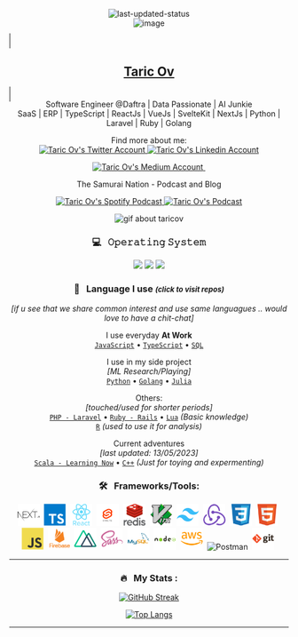 <p align="center">
   <img src="https://img.shields.io/badge/Last%20Updated-13%2F05%2F2023-success" alt="last-updated-status" />
  <br/>
  <img width="423" alt="image" src="https://user-images.githubusercontent.com/65824043/232585272-40b4cabc-6e8a-4014-af68-78af896e9608.png"></p>
<a href="https://twitter.com/taricov" style="font-size:15px;padding: 4px 2px;background: gray">
  <h2 align="center" >Taric Ov</h2>
</a>
<div align="center">
Software Engineer @Daftra | Data Passionate | AI Junkie <br/>SaaS | ERP | TypeScript | ReactJs | VueJs | SvelteKit | NextJs | Python | Laravel | Ruby | Golang
</p>
Find more about me:
<div align="center">
  <a href="https://twitter.com/taric_ov">
    <img src="https://img.shields.io/twitter/follow/taric_ov?style=social" alt="Taric Ov's Twitter Account" />
  </a>
  <a href="https://linkedin.com/in/taricov">
    <img src="https://img.shields.io/badge/Taric%20Ov-0077B5?style=flat&logo=linkedin&logoColor=fff" alt="Taric Ov's Linkedin Account"/>
  </a>
  
  <a href="https://taric-ov.medium.com/">
    <img src="https://img.shields.io/badge/Taric%20Ov-fff?style=flat&logo=medium&logoColor=000" alt="Taric Ov's Medium Account" />
  </a>
  
  <p align="center" style="display:inline-block">
  <p>The Samurai Nation - Podcast and Blog</p>
     <a href="https://open.spotify.com/show/0m9QC7CukeigGFxknC00v3">
    <img src="https://img.shields.io/badge/On%20Spotify-1DB954?style=flat&logo=spotify&logoColor=white" alt="Taric Ov's Spotify Podcast" />
  </a>
         <a href="https://soundcloud.com/samurai-nation-664714853/sets">
    <img src="https://img.shields.io/badge/On%20SoundCloud-ff7700?style=flat&logo=soundcloud&logoColor=white" alt="Taric Ov's Podcast" />
  </a>
  </p>

</div>

<p align="center">
  <img width="423" alt="gif about taricov" src="https://user-images.githubusercontent.com/65824043/232863542-54bb3401-c843-40af-995e-f030201d47b7.gif">
</p>


<div align="center">


### 💻 &nbsp; 𝙾𝚙𝚎𝚛𝚊𝚝𝚒𝚗𝚐 𝚂𝚢𝚜𝚝𝚎𝚖 

![](https://img.shields.io/badge/macOS-informational?style=flat&logo=apple&logoColor=white&color=ddd)
![](https://img.shields.io/badge/Ubuntu-informational?style=flat&logo=ubuntu&logoColor=fff&color=red)
![](https://img.shields.io/badge/Windows-informational?style=flat&logo=windows&logoColor=white&color=0073d4)


### 💼 &nbsp; Language I use <i style="font-size: small;">(click to visit repos)</i>
*[if u see that we share common interest and use same languagues .. would love to have a chit-chat]*
  
I use everyday **At Work**
  <br/>
[`JavaScript`](https://github.com/taricov?tab=repositories&language=javascript) • [`TypeScript`](https://github.com/taricov?tab=repositories&language=typescript) • [`SQL`](https://github.com/taricov?tab=repositories&language=sql) 

I use in my side project 
  <br/>
  _[ML Research/Playing]_
<br/>
[`Python`](https://github.com/taricov?tab=repositories&language=python) • [`Golang`](https://github.com/taricov?tab=repositories&language=golang) • [`Julia`](https://github.com/taricov?tab=repositories&language=julia) 
  
Others:
  <br/> _[touched/used for shorter periods]_
  <br/>
[`PHP - Laravel`](https://github.com/taricov?tab=repositories&language=php) • [`Ruby - Rails`](https://github.com/taricov?tab=repositories&language=ruby) • [`Lua`](https://github.com/taricov?tab=repositories&language=lua) _(Basic knowledge)_
<br/>
[`R`](https://github.com/taricov?tab=repositories&language=r) _(used to use it for analysis)_
  
Current adventures
<br/>
_[last updated: 13/05/2023]_
<br/>
[`Scala - Learning Now`](`learning...`) • [`C++`](https://github.com/taricov?tab=repositories&language=c%2B%2B) _(Just for toying and expermenting)_ 

  
### 🛠 &nbsp; Frameworks/Tools:
<p>
  <img src="https://github.com/devicons/devicon/blob/master/icons/nextjs/nextjs-original-wordmark.svg" title="nextjs"  alt="nextjs" width="40" height="40"/>&nbsp;
<img src="https://github.com/devicons/devicon/blob/master/icons/typescript/typescript-original.svg" title="typescript" alt="typescript" width="40" height="40"/>&nbsp;
<img src="https://github.com/devicons/devicon/blob/master/icons/react/react-original-wordmark.svg" title="React" alt="React" width="40" height="40"/>&nbsp;
<img src="https://github.com/devicons/devicon/blob/master/icons/svelte/svelte-original-wordmark.svg" title="svelte" alt="svelte" width="40" height="40"/>&nbsp;
  <img src="https://github.com/devicons/devicon/blob/master/icons/redis/redis-original-wordmark.svg" title="redis" alt="redis" width="40" height="40"/>&nbsp;
<img src="https://github.com/devicons/devicon/blob/master/icons/vim/vim-original.svg" title="vim" alt="vim" width="40" height="40"/>&nbsp;
  <img src="https://github.com/devicons/devicon/blob/master/icons/tailwindcss/tailwindcss-plain.svg" title="tailwindcss" alt="tailwindcss" width="40" height="40"/>&nbsp;
<!-- <img src="https://github.com/devicons/devicon/blob/master/icons/vue/vue-original.svg" title="Flutter" alt="Flutter" width="40" height="40"/>&nbsp; -->
<img src="https://github.com/devicons/devicon/blob/master/icons/redux/redux-original.svg" title="Redux" alt="Redux " width="40" height="40"/>&nbsp;
  <img src="https://github.com/devicons/devicon/blob/master/icons/css3/css3-original.svg" title="css3"  alt="css3" width="40" height="40"/>&nbsp;
<img src="https://github.com/devicons/devicon/blob/master/icons/html5/html5-original.svg" title="HTML5" alt="HTML" width="40" height="40"/>&nbsp;
<img src="https://github.com/devicons/devicon/blob/master/icons/javascript/javascript-original.svg" title="JavaScript" alt="JavaScript" width="40" height="40"/>&nbsp;
<img src="https://github.com/devicons/devicon/blob/master/icons/firebase/firebase-plain-wordmark.svg" title="Firebase" alt="Firebase" width="40" height="40"/>&nbsp;
<img src="https://github.com/devicons/devicon/blob/master/icons/nuxtjs/nuxtjs-original.svg" title="nuxtjs"  alt="nuxtjs" width="40" height="40"/>&nbsp;
  <img src="https://github.com/devicons/devicon/blob/master/icons/sass/sass-original.svg" title="sass"  alt="sass" width="40" height="40"/>&nbsp;
<img src="https://github.com/devicons/devicon/blob/master/icons/mysql/mysql-original-wordmark.svg" title="MySQL"  alt="MySQL" width="40" height="40"/>&nbsp;
<img src="https://github.com/devicons/devicon/blob/master/icons/nodejs/nodejs-original-wordmark.svg" title="NodeJS" alt="NodeJS" width="40" height="40"/>&nbsp;
<img src="https://github.com/devicons/devicon/blob/master/icons/amazonwebservices/amazonwebservices-plain-wordmark.svg" title="AWS" alt="AWS" width="40" height="40"/>&nbsp;
<img src="https://www.vectorlogo.zone/logos/getpostman/getpostman-icon.svg" title="Postman"  alt="Postman" width="40" height="40"/>&nbsp;
<img src="https://github.com/devicons/devicon/blob/master/icons/git/git-original-wordmark.svg" title="Git" alt="Git" width="40" height="40"/>&nbsp;
</p>

---

### 🔥 &nbsp; My Stats :
[![GitHub Streak](http://github-readme-streak-stats.herokuapp.com?user=taricov&theme=dark&background=000000)](https://github.com/taricov?tab=repositories)

[![Top Langs](https://github-readme-stats.vercel.app/api/top-langs/?username=taricov&layout=compact&theme=vision-friendly-dark)](https://github.com/taricov)

---

</div>

